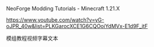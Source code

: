 NeoForge Modding Tutorials - Minecraft 1.21.X

https://www.youtube.com/watch?v=yG-oJPR_40w&list=PLKGarocXCE1G6CQOoiYdMVx-E1d9F_itF

模组教程视频字幕文本
